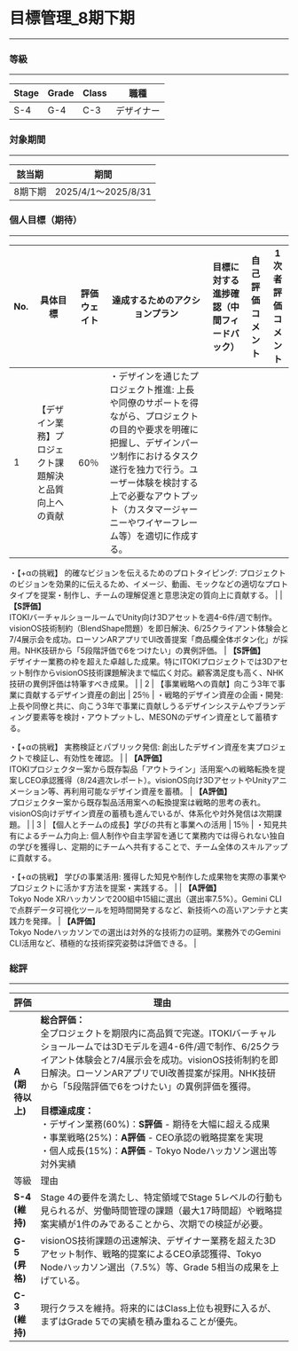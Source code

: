 # 目標管理_8期下期

---

### 等級

---

| Stage | Grade | Class | 職種 |
| --- | --- | --- | --- |
| S-4 | G-4 | C-3 | デザイナー |

### 対象期間

---

| 該当期 | 期間 |
| --- | --- |
| 8期下期 | 2025/4/1〜2025/8/31 |

### 個人目標（期待）

---

| No. | 具体目標 | 評価ウェイト | 達成するためのアクションプラン | 目標に対する進捗確認（中間フィードバック） | 自己評価コメント | 1次者評価コメント |
| --- | --- | --- | --- | --- | --- | --- |
| 1 | 【デザイン業務】プロジェクト課題解決と品質向上への貢献 | 60％ | ・デザインを通じたプロジェクト推進: 上長や同僚のサポートを得ながら、プロジェクトの目的や要求を明確に把握し、デザインパーツ制作におけるタスク遂行を独力で行う。ユーザー体験を検討する上で必要なアウトプット（カスタマージャーニーやワイヤーフレーム等）を適切に作成する。

・【+αの挑戦】 的確なビジョンを伝えるためのプロトタイピング: プロジェクトのビジョンを効果的に伝えるため、イメージ、動画、モックなどの適切なプロトタイプを提案・制作し、チームの理解促進と意思決定の質向上に貢献する。 |  | **【S評価】**<br>ITOKIバーチャルショールームでUnity向け3Dアセットを週4-6件/週で制作。visionOS技術制約（BlendShape問題）を即日解決、6/25クライアント体験会と7/4展示会を成功。ローソンARアプリでUI改善提案「商品欄全体ボタン化」が採用。NHK技研から「5段階評価で6をつけたい」の異例評価。 | **【S評価】**<br>デザイナー業務の枠を超えた卓越した成果。特にITOKIプロジェクトでは3Dアセット制作からvisionOS技術課題解決まで幅広く対応。顧客満足度も高く、NHK技研の異例評価は特筆すべき成果。 |
| 2 | 【事業戦略への貢献】向こう3年で事業に貢献するデザイン資産の創出 | 25％ | ・戦略的デザイン資産の企画・開発: 上長や同僚と共に、向こう3年で事業に貢献しうるデザインシステムやブランディング要素等を検討・アウトプットし、MESONのデザイン資産として蓄積する。

・【+αの挑戦】 実務検証とパブリック発信: 創出したデザイン資産を実プロジェクトで検証し、有効性を確認。 |  | **【A評価】**<br>ITOKIプロジェクター案から既存製品「アウトライン」活用案への戦略転換を提案しCEO承認獲得（8/24週次レポート）。visionOS向け3DアセットやUnityアニメーション等、再利用可能なデザイン資産を蓄積。 | **【A評価】**<br>プロジェクター案から既存製品活用案への転換提案は戦略的思考の表れ。visionOS向けデザイン資産の蓄積も進んでいるが、体系化や対外発信は次期課題。 |
| 3 | 【個人とチームの成長】学びの共有と事業への活用 | 15％ | ・知見共有によるチーム力向上: 個人制作や自主学習を通じて業務内では得られない独自の学びを獲得し、定期的にチームへ共有することで、チーム全体のスキルアップに貢献する。

・【+αの挑戦】 学びの事業活用: 獲得した知見や制作した成果物を実際の事業やプロジェクトに活かす方法を提案・実践する。 |  | **【A評価】**<br>Tokyo Node XRハッカソンで200組中15組に選出（選出率7.5%）。Gemini CLIで点群データ可視化ツールを短時間開発するなど、新技術への高いアンテナと実践力を発揮。 | **【A評価】**<br>Tokyo Nodeハッカソンでの選出は対外的な技術力の証明。業務外でのGemini CLI活用など、積極的な技術探究姿勢は評価できる。 |

### 総評

---

| 評価 | 理由 |
| --- | --- |
| **A**<br>**(期待以上)** | **総合評価：**<br>全プロジェクトを期限内に高品質で完遂。ITOKIバーチャルショールームでは3Dモデルを週4-6件/週で制作、6/25クライアント体験会と7/4展示会を成功。visionOS技術制約を即日解決。ローソンARアプリでUI改善提案が採用。NHK技研から「5段階評価で6をつけたい」の異例評価を獲得。<br><br>**目標達成度：**<br>・デザイン業務(60%)：**S評価** - 期待を大幅に超える成果<br>・事業戦略(25%)：**A評価** - CEO承認の戦略提案を実現<br>・個人成長(15%)：**A評価** - Tokyo Nodeハッカソン選出等対外実績 |
| 等級 | 理由 |
| **S-4**<br>**(維持)** | Stage 4の要件を満たし、特定領域でStage 5レベルの行動も見られるが、労働時間管理の課題（最大17時間超）や戦略提案実績が1件のみであることから、次期での検証が必要。 |
| **G-5**<br>**(昇格)** | visionOS技術課題の迅速解決、デザイナー業務を超えた3Dアセット制作、戦略的提案によるCEO承認獲得、Tokyo Nodeハッカソン選出（7.5%）等、Grade 5相当の成果を上げている。 |
| **C-3**<br>**(維持)** | 現行クラスを維持。将来的にはClass上位も視野に入るが、まずはGrade 5での実績を積み重ねることが優先。 |